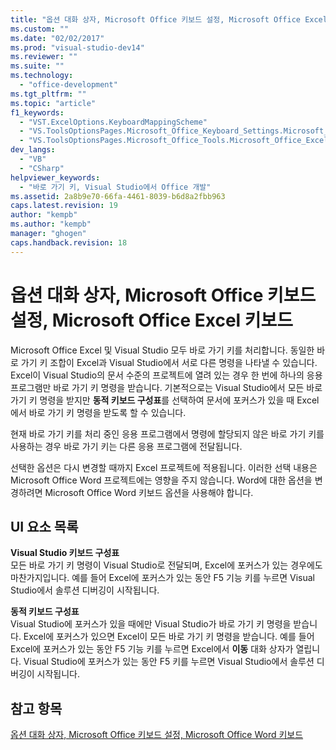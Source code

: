 ```yaml
---
title: "옵션 대화 상자, Microsoft Office 키보드 설정, Microsoft Office Excel 키보드 | Microsoft Docs"
ms.custom: ""
ms.date: "02/02/2017"
ms.prod: "visual-studio-dev14"
ms.reviewer: ""
ms.suite: ""
ms.technology: 
  - "office-development"
ms.tgt_pltfrm: ""
ms.topic: "article"
f1_keywords: 
  - "VST.ExcelOptions.KeyboardMappingScheme"
  - "VS.ToolsOptionsPages.Microsoft_Office_Keyboard_Settings.Microsoft_Office_Excel_Keyboard"
  - "VS.ToolsOptionsPages.Microsoft_Office_Tools.Microsoft_Office_Excel.Keyboard"
dev_langs: 
  - "VB"
  - "CSharp"
helpviewer_keywords: 
  - "바로 가기 키, Visual Studio에서 Office 개발"
ms.assetid: 2a8b9e70-66fa-4461-8039-b6d8a2fbb963
caps.latest.revision: 19
author: "kempb"
ms.author: "kempb"
manager: "ghogen"
caps.handback.revision: 18
---
```

# 옵션 대화 상자, Microsoft Office 키보드 설정, Microsoft Office Excel 키보드
  Microsoft Office Excel 및 Visual Studio 모두 바로 가기 키를 처리합니다.  동일한 바로 가기 키 조합이 Excel과 Visual Studio에서 서로 다른 명령을 나타낼 수 있습니다.  Excel이 Visual Studio의 문서 수준의 프로젝트에 열려 있는 경우 한 번에 하나의 응용 프로그램만 바로 가기 키 명령을 받습니다.  기본적으로는 Visual Studio에서 모든 바로 가기 키 명령을 받지만 **동적 키보드 구성표**를 선택하여 문서에 포커스가 있을 때 Excel에서 바로 가기 키 명령을 받도록 할 수 있습니다.  
  
 현재 바로 가기 키를 처리 중인 응용 프로그램에서 명령에 할당되지 않은 바로 가기 키를 사용하는 경우 바로 가기 키는 다른 응용 프로그램에 전달됩니다.  
  
 선택한 옵션은 다시 변경할 때까지 Excel 프로젝트에 적용됩니다.  이러한 선택 내용은 Microsoft Office Word 프로젝트에는 영향을 주지 않습니다. Word에 대한 옵션을 변경하려면 Microsoft Office Word 키보드 옵션을 사용해야 합니다.  
  
## UI 요소 목록  
 **Visual Studio 키보드 구성표**  
 모든 바로 가기 키 명령이 Visual Studio로 전달되며, Excel에 포커스가 있는 경우에도 마찬가지입니다.  예를 들어 Excel에 포커스가 있는 동안 F5 기능 키를 누르면 Visual Studio에서 솔루션 디버깅이 시작됩니다.  
  
 **동적 키보드 구성표**  
 Visual Studio에 포커스가 있을 때에만 Visual Studio가 바로 가기 키 명령을 받습니다.  Excel에 포커스가 있으면 Excel이 모든 바로 가기 키 명령을 받습니다.  예를 들어 Excel에 포커스가 있는 동안 F5 기능 키를 누르면 Excel에서 **이동** 대화 상자가 열립니다.  Visual Studio에 포커스가 있는 동안 F5 키를 누르면 Visual Studio에서 솔루션 디버깅이 시작됩니다.  
  
## 참고 항목  
 [옵션 대화 상자, Microsoft Office 키보드 설정, Microsoft Office Word 키보드](../vsto/microsoft-office-word-keyboard-microsoft-office-keyboard-settings-options-dialog-box.md)  
  
  